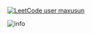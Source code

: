 [![LeetCode user maxusun](https://img.shields.io/badge/dynamic/json?style=flat-square&labelColor=black&color=%23ffa116&label=Solved&query=solvedOverTotal&url=https%3A%2F%2Fleetcode-badge.vercel.app%2Fapi%2Fusers%2Fupupming&logo=leetcode&logoColor=yellow)](https://leetcode-cn.com/u/maxusun/)


![info](https://github-readme-stats.vercel.app/api?username=maxusun&show_icons=true&count_private=true&hide=prs&theme=default_repocard)
